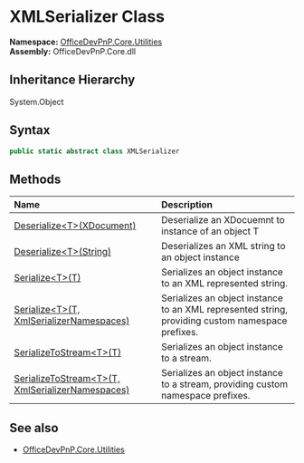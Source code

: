 # XMLSerializer Class
  

**Namespace:** [OfficeDevPnP.Core.Utilities](OfficeDevPnP.Core.Utilities.md)  
**Assembly:** OfficeDevPnP.Core.dll  
## Inheritance Hierarchy
System.Object  
## Syntax
```C#
public static abstract class XMLSerializer
```
## Methods
|**Name**|**Description**|
|:-----|:-----|
| [Deserialize&lt;T&gt;(XDocument)](OfficeDevPnP.Core.Utilities.XMLSerializer.ec7d110.md) | Deserialize an XDocuemnt to instance of an object T
| [Deserialize&lt;T&gt;(String)](OfficeDevPnP.Core.Utilities.XMLSerializer.682d7045.md) | Deserializes an XML string to an object instance
| [Serialize&lt;T&gt;(T)](OfficeDevPnP.Core.Utilities.XMLSerializer.ed203be7.md) | Serializes an object instance to an XML represented string.
| [Serialize&lt;T&gt;(T, XmlSerializerNamespaces)](OfficeDevPnP.Core.Utilities.XMLSerializer.72bc1593.md) | Serializes an object instance to an XML represented string, providing custom namespace prefixes.
| [SerializeToStream&lt;T&gt;(T)](OfficeDevPnP.Core.Utilities.XMLSerializer.dbf5a728.md) | Serializes an object instance to a stream.
| [SerializeToStream&lt;T&gt;(T, XmlSerializerNamespaces)](OfficeDevPnP.Core.Utilities.XMLSerializer.16a03459.md) | Serializes an object instance to a stream, providing custom namespace prefixes.
## See also
- [OfficeDevPnP.Core.Utilities](OfficeDevPnP.Core.Utilities.md)
